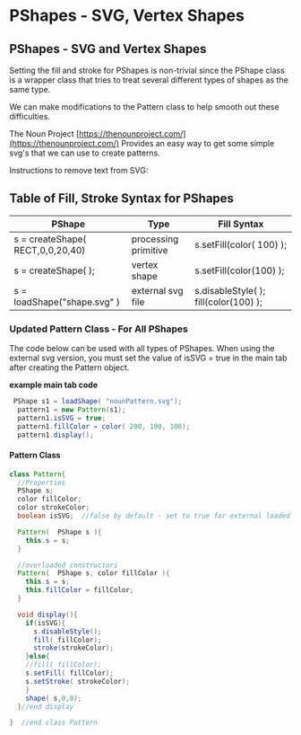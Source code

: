 # PShapes - SVG, Vertex Shapes

## PShapes - SVG and Vertex Shapes

Setting the fill and stroke for PShapes is non-trivial since the PShape class is a wrapper class that tries to treat several different types of shapes as the same type.

We can make modifications to the Pattern class to help smooth out these difficulties.

The Noun Project [https://thenounproject.com/](https://thenounproject.com/) Provides an easy way to get some simple svg's that we can use to create patterns.

Instructions to remove text from SVG:

## Table of Fill, Stroke Syntax for PShapes

| PShape                           | Type                 | Fill Syntax                           |
| -------------------------------- | -------------------- | ------------------------------------- |
| s = createShape( RECT,0,0,20,40) | processing primitive | s.setFill(color( 100) );              |
| s = createShape( );              | vertex shape         | s.setFill(color(100) );               |
| s = loadShape("shape.svg" )      | external svg file    | s.disableStyle( ); fill(color(100) ); |

### Updated Pattern Class - For All PShapes

The code below can be used with all types of PShapes. When using the external svg version, you must set the value of isSVG = true in the main tab after creating the Pattern object.

**example main tab code**

```java
 PShape s1 = loadShape( "nounPattern.svg");
  pattern1 = new Pattern(s1);
  pattern1.isSVG = true;
  pattern1.fillColor = color( 200, 100, 100);
  pattern1.display();
```

#### Pattern Class

```java
class Pattern{
  //Properties
  PShape s;
  color fillColor;
  color strokeColor;
  boolean isSVG;  //false by default - set to true for external loaded files

  Pattern(  PShape s ){
    this.s = s;
  }

  //overloaded constructors
  Pattern(  PShape s, color fillColor ){
    this.s = s;
    this.fillColor = fillColor;
  }

  void display(){
    if(isSVG){
      s.disableStyle();
      fill( fillColor);
      stroke(strokeColor);
    }else{
    //fill( fillColor);
    s.setFill( fillColor);
    s.setStroke( strokeColor);
    }
    shape( s,0,0);
  }//end display

}  //end class Pattern
```
